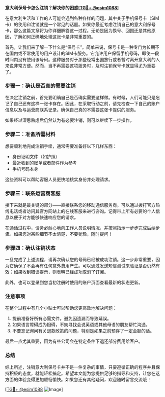 **意大利保号卡怎么注销？解决你的困惑[[TG💪+ @esim1088](https://t.me/s/esim1088)]**

在意大利生活和工作的人可能会遇到各种各样的问题，其中关于手机保号卡（SIM卡）的使用和注销就是一个常见的话题。如果你最近考虑注销自己的意大利保号卡，那么这篇文章将为你详细解答这一过程。无论是因为换号、回国还是其他原因，了解如何正确地处理这张卡是非常重要的。

首先，让我们来了解一下什么是“保号卡”。简单来说，保号卡是一种专门为长期不在国内或不常使用的用户设计的SIM卡服务。它允许用户保留手机号码，即使一段时间内没有使用该号码。这种服务对于那些经常出国旅行或者暂时离开意大利的人来说非常方便。然而，当不再需要这项服务时，及时注销保号卡就显得尤为重要了。

### 步骤一：确认是否真的需要注销

在决定注销之前，首先要明确自己是否确实需要这样做。有时候，人们可能只是忘记了自己还有这样一张卡存在。因此，在采取行动之前，请先检查一下自己的账户信息以及与运营商联系记录，确保自己真的不需要这张卡提供的服务。

如果经过深思熟虑后仍然认为有必要注销，则可以继续下一步操作。

### 步骤二：准备所需材料

想要顺利地完成注销手续，通常需要准备好以下几样东西：
- 身份证明文件（如护照）
- 最近收到的账单或者邮件作为参考
- 手机号码本身

这些资料可以帮助客服人员更快地核实身份并处理请求。

### 步骤三：联系运营商客服

接下来就是最关键的部分——直接联系您的移动通信服务商。可以通过拨打官方热线电话或者访问其官方网站上的在线客服来进行咨询。记得带上所有必要的个人信息以便于对方能够快速响应您的请求。

在通话过程中，请务必耐心地向工作人员说明情况，并按照指示一步步完成后续步骤。如果您对某些细节不太清楚，不要犹豫，随时提问！

### 步骤四：确认注销状态

一旦完成了上述流程，请再次确认您的号码已经被成功注销。这一步非常重要，因为它确保了不会再有任何意外费用产生。可以通过发送短信测试来验证是否仍然有效；如果收到错误提示，则表明已经成功取消了订阅。

此外，也可以登录到您当初注册时使用的账户页面查看最新的状态更新。

### 注意事项

在整个过程中有几个小贴士可以帮助您更高效地解决问题：
1. 提前准备好所有必需文件，避免因遗漏而导致延误。
2. 如果语言障碍成为阻碍，不妨寻找会说英语或其他母语的朋友帮忙沟通。
3. 不要忘记询问有关退款政策的问题，特别是如果之前预存了一定金额的话。

最后一点尤其重要，因为有些公司会在特定条件下退还部分费用给客户。

### 总结

综上所述，注销意大利保号卡并不是一件复杂的事情，只要遵循正确的程序并且保持积极的态度，就能轻松搞定。希望本文能为您提供足够的指导和支持，让您在这方面的体验变得更加顺畅愉快。如果您还有其他疑问，欢迎随时留言交流哦！

[[TG💪+ @esim1088](https://t.me/s/esim1088) ![Image](https://i.postimg.cc/4NQfJmqS/Snipaste-2025-05-13-00-14-12.png)]
